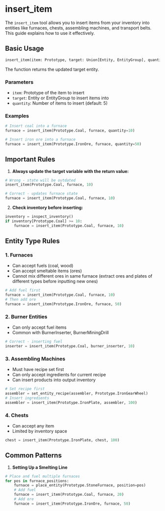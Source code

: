 # insert_item

The `insert_item` tool allows you to insert items from your inventory into entities like furnaces, chests, assembling machines, and transport belts. This guide explains how to use it effectively.

## Basic Usage

```python
insert_item(item: Prototype, target: Union[Entity, EntityGroup], quantity: int = 5) -> Entity
```

The function returns the updated target entity.

### Parameters

- `item`: Prototype of the item to insert
- `target`: Entity or EntityGroup to insert items into
- `quantity`: Number of items to insert (default: 5)

### Examples

```python
# Insert coal into a furnace
furnace = insert_item(Prototype.Coal, furnace, quantity=10)

# Insert iron ore into a furnace
furnace = insert_item(Prototype.IronOre, furnace, quantity=50)
```

## Important Rules

1. **Always update the target variable with the return value:**
```python
# Wrong - state will be outdated
insert_item(Prototype.Coal, furnace, 10)

# Correct - updates furnace state
furnace = insert_item(Prototype.Coal, furnace, 10)
```

2. **Check inventory before inserting:**
```python
inventory = inspect_inventory()
if inventory[Prototype.Coal] >= 10:
    furnace = insert_item(Prototype.Coal, furnace, 10)
```

## Entity Type Rules

### 1. Furnaces
- Can accept fuels (coal, wood)
- Can accept smeltable items (ores)
- Cannot mix different ores in same furnace (extract ores and plates of different types before inputting new ones)
```python
# Add fuel first
furnace = insert_item(Prototype.Coal, furnace, 10)
# Then add ore
furnace = insert_item(Prototype.IronOre, furnace, 50)
```

### 2. Burner Entities
- Can only accept fuel items
- Common with BurnerInserter, BurnerMiningDrill
```python
# Correct - inserting fuel
inserter = insert_item(Prototype.Coal, burner_inserter, 10)
```

### 3. Assembling Machines
- Must have recipe set first
- Can only accept ingredients for current recipe
- Can insert products into output inventory
```python
# Set recipe first
assembler = set_entity_recipe(assembler, Prototype.IronGearWheel)
# Insert ingredients
assembler = insert_item(Prototype.IronPlate, assembler, 100)
```

### 4. Chests
- Can accept any item
- Limited by inventory space
```python
chest = insert_item(Prototype.IronPlate, chest, 100)
```

## Common Patterns

1. **Setting Up a Smelting Line**
```python
# Place and fuel multiple furnaces
for pos in furnace_positions:
    furnace = place_entity(Prototype.StoneFurnace, position=pos)
    # Add fuel
    furnace = insert_item(Prototype.Coal, furnace, 20)
    # Add ore
    furnace = insert_item(Prototype.IronOre, furnace, 50)
```
